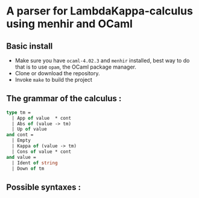 # A parser for LambdaKappa-calculus using menhir and OCaml

## Basic install
- Make sure you have `ocaml-4.02.3` and `menhir` installed, best way to do that is to use `opam`, the OCaml package manager.
- Clone or download the repository.
- Invoke `make` to build the project

## The grammar of the calculus :

```ocaml
type tm =
  | App of value  * cont
  | Abs of (value -> tm)
  | Up of value
and cont =
  | Empty
  | Kappa of (value -> tm)
  | Cons of value * cont
and value =
  | Ident of string
  | Down of tm
```

## Possible syntaxes :


